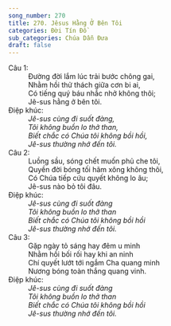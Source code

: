 ```yaml
---
song_number: 270
title: 270. Jêsus Hằng Ở Bên Tôi
categories: Đời Tín Đồ
sub_categories: Chúa Dẫn Đưa
draft: false
---
```

<dl><dt>Câu 1:</dt><dd data-verse="1">Đường đời lắm lúc trải bước chông gai, <br/>Nhằm hồi thử thách giữa cơn bi ai, <br/>Có tiếng quý báu nhắc nhở không thôi; <br/>Jê-sus hằng ở bên tôi. </dd><dt>Điệp khúc:</dt><dd data-chorus="1"><em>Jê-sus cùng đi suốt đàng, <br/>Tôi không buồn lo thở than, <br/>Biết chắc có Chúa tôi không bồi hồi, <br/>Jê-sus thường nhớ đến tôi. </em></dd><dt>Câu 2:</dt><dd data-verse="2">Luồng sầu, sóng chết muốn phủ che tôi, <br/>Quyền đời bóng tối hãm xông không thôi, <br/>Có Chúa tiếp cứu quyết không lo âu; <br/>Jê-sus nào bỏ tôi đâu. </dd><dt>Điệp khúc:</dt><dd data-chorus="1"><em>Jê-sus cùng đi suốt đàng <br/>Tôi không buồn lo thở than <br/>Biết chắc có Chúa tôi không bồi hồi <br/>Jê-sus thường nhớ đến tôi. </em></dd><dt>Câu 3:</dt><dd data-verse="3">Gặp ngày tỏ sáng hay đêm u minh <br/>Nhằm hồi bối rối hay khi an ninh <br/>Chí quyết lướt tới ngắm Cha quang minh <br/>Nương bóng toàn thắng quang vinh. </dd><dt>Điệp khúc:</dt><dd data-chorus="1"><em>Jê-sus cùng đi suốt đàng <br/>Tôi không buồn lo thở than <br/>Biết chắc có Chúa tôi không bồi hồi <br/>Jê-sus thường nhớ đến tôi. </em></dd></dl>